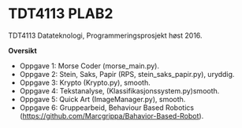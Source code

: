 # TDT4113 PLAB2
TDT4113 Datateknologi, Programmeringsprosjekt høst 2016.

**Oversikt**
- Oppgave 1: Morse Coder (morse_main.py).
- Oppgave 2: Stein, Saks, Papir  (RPS, stein_saks_papir.py), uryddig.
- Oppgave 3: Krypto (Krypto.py), smooth.
- Oppgave 4: Tekstanalyse, (Klassifikasjonssystem.py)smooth.
- Oppgave 5: Quick Art (ImageManager.py), smooth.
- Oppgave 6: Gruppearbeid, Behaviour Based Robotics (https://github.com/Marcgrippa/Bahavior-Based-Robot).
